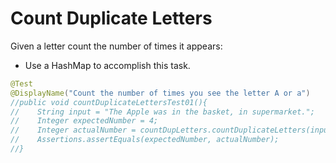 # Count Duplicate Letters

Given a letter count the number of times it appears:

* Use a HashMap to accomplish this task.


```java
@Test
@DisplayName("Count the number of times you see the letter A or a")
//public void countDuplicateLettersTest01(){
//    String input = "The Apple was in the basket, in supermarket.";
//    Integer expectedNumber = 4;
//    Integer actualNumber = countDupLetters.countDuplicateLetters(input, "a");
//    Assertions.assertEquals(expectedNumber, actualNumber);
//}
```